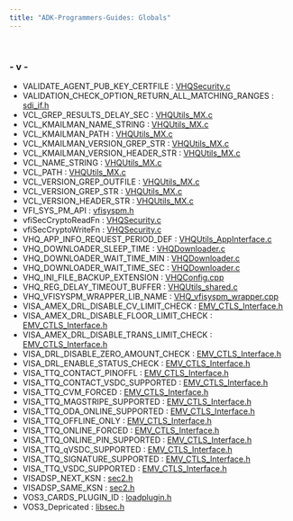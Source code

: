 ```yaml
---
title: "ADK-Programmers-Guides: Globals"
---
```


 

### - v -

- VALIDATE_AGENT_PUB_KEY_CERTFILE : <a href="_v_h_q_security_8c.md#a2d258f5cdc07ec2863a7e4e38c88c751">VHQSecurity.c</a>
- VALIDATION_CHECK_OPTION_RETURN_ALL_MATCHING_RANGES : <a href="sdi__if_8h.md#ac084e11acd102c6ed35f7e61189e34d0">sdi_if.h</a>
- VCL_GREP_RESULTS_DELAY_SEC : <a href="_v_h_q_utils___m_x_8c.md#a35f518f0a944ce1c6f5b46851f81f688">VHQUtils_MX.c</a>
- VCL_KMAILMAN_NAME_STRING : <a href="_v_h_q_utils___m_x_8c.md#ac450db3fec37badd012a4a75537f7925">VHQUtils_MX.c</a>
- VCL_KMAILMAN_PATH : <a href="_v_h_q_utils___m_x_8c.md#a3910e3d4fcf9f5a7159334e530363b44">VHQUtils_MX.c</a>
- VCL_KMAILMAN_VERSION_GREP_STR : <a href="_v_h_q_utils___m_x_8c.md#a36feb9468c30b3cb0da269c1cd126d27">VHQUtils_MX.c</a>
- VCL_KMAILMAN_VERSION_HEADER_STR : <a href="_v_h_q_utils___m_x_8c.md#ac7c4b54e8c11aa0026dce9961dab14a9">VHQUtils_MX.c</a>
- VCL_NAME_STRING : <a href="_v_h_q_utils___m_x_8c.md#aa24313cc1d5e3b5572fb0667aefe6296">VHQUtils_MX.c</a>
- VCL_PATH : <a href="_v_h_q_utils___m_x_8c.md#a4da1f22ac322da5b0d2b33f08233528b">VHQUtils_MX.c</a>
- VCL_VERSION_GREP_OUTFILE : <a href="_v_h_q_utils___m_x_8c.md#a1d7d890b2d13dea38ae6aa6fe81b63f1">VHQUtils_MX.c</a>
- VCL_VERSION_GREP_STR : <a href="_v_h_q_utils___m_x_8c.md#a32f721e5568611c1fcd4ff6903a6d002">VHQUtils_MX.c</a>
- VCL_VERSION_HEADER_STR : <a href="_v_h_q_utils___m_x_8c.md#a03902f3950313d52db603e66201e32c2">VHQUtils_MX.c</a>
- VFI_SYS_PM_API : <a href="group___power.md#ga60a5fae455021030347aeef511a88634">vfisyspm.h</a>
- vfiSecCryptoReadFn : <a href="_v_h_q_security_8c.md#a36c739d091f7274750d6009f7d9bc4e0">VHQSecurity.c</a>
- vfiSecCryptoWriteFn : <a href="_v_h_q_security_8c.md#a088ffbf48ee2fd8f15ab7d19bc139b4b">VHQSecurity.c</a>
- VHQ_APP_INFO_REQUEST_PERIOD_DEF : <a href="_v_h_q_utils___app_interface_8c.md#ab80ee190578653009e637895a0ba0232">VHQUtils_AppInterface.c</a>
- VHQ_DOWNLOADER_SLEEP_TIME : <a href="_v_h_q_downloader_8c.md#a1df47bae58ff4ad04d23d0550ca9da23">VHQDownloader.c</a>
- VHQ_DOWNLOADER_WAIT_TIME_MIN : <a href="_v_h_q_downloader_8c.md#a0f9f57d238f9b7fd8679993fae1aa5d1">VHQDownloader.c</a>
- VHQ_DOWNLOADER_WAIT_TIME_SEC : <a href="_v_h_q_downloader_8c.md#abbd3b16ae0d244f4c0b45a47d2f9fdec">VHQDownloader.c</a>
- VHQ_INI_FILE_BACKUP_EXTENSION : <a href="_v_h_q_config_8cpp.md#a6d11c64e711a1893e7e10115d5f5a0fa">VHQConfig.cpp</a>
- VHQ_REG_DELAY_TIMEOUT_BUFFER : <a href="_v_h_q_utils__shared_8c.md#aa055fba554710bf886d90ab90598c7cd">VHQUtils_shared.c</a>
- VHQ_VFISYSPM_WRAPPER_LIB_NAME : <a href="_v_h_q__vfisyspm__wrapper_8cpp.md#a7dbe7d5d20b07914112c5b23436e37c7">VHQ_vfisyspm_wrapper.cpp</a>
- VISA_AMEX_DRL_DISABLE_CV_LIMIT_CHECK : <a href="group___d_r_l___f_e_a_t_u_r_e___s_w_i_t_c_h_s.md#gaacea127ca1a6798446fc3cbcc17ada87">EMV_CTLS_Interface.h</a>
- VISA_AMEX_DRL_DISABLE_FLOOR_LIMIT_CHECK : <a href="group___d_r_l___f_e_a_t_u_r_e___s_w_i_t_c_h_s.md#ga5385adc1ae127ed1e5fa41f18aaa0b09">EMV_CTLS_Interface.h</a>
- VISA_AMEX_DRL_DISABLE_TRANS_LIMIT_CHECK : <a href="group___d_r_l___f_e_a_t_u_r_e___s_w_i_t_c_h_s.md#ga7dab75a40d8700958668700f4291285b">EMV_CTLS_Interface.h</a>
- VISA_DRL_DISABLE_ZERO_AMOUNT_CHECK : <a href="group___d_r_l___f_e_a_t_u_r_e___s_w_i_t_c_h_s.md#ga12ec383641cfec38120306a3c8b32e56">EMV_CTLS_Interface.h</a>
- VISA_DRL_ENABLE_STATUS_CHECK : <a href="group___d_r_l___f_e_a_t_u_r_e___s_w_i_t_c_h_s.md#ga2db98c4e380461a5394133a050a09851">EMV_CTLS_Interface.h</a>
- VISA_TTQ_CONTACT_PINOFFL : <a href="group___c_l___t_t_q.md#ga2d382a2fca116b8dbd54e9b157e6fa79">EMV_CTLS_Interface.h</a>
- VISA_TTQ_CONTACT_VSDC_SUPPORTED : <a href="group___c_l___t_t_q.md#ga5175796b380221c9eea4af373fd6687d">EMV_CTLS_Interface.h</a>
- VISA_TTQ_CVM_FORCED : <a href="group___c_l___t_t_q.md#ga1f3bc27a0554046cc1148f4e07f1b735">EMV_CTLS_Interface.h</a>
- VISA_TTQ_MAGSTRIPE_SUPPORTED : <a href="group___c_l___t_t_q.md#gab2d06189bcbe614376de851ea511b1a9">EMV_CTLS_Interface.h</a>
- VISA_TTQ_ODA_ONLINE_SUPPORTED : <a href="group___c_l___t_t_q.md#gadeee233d09c7041798bd1687df390853">EMV_CTLS_Interface.h</a>
- VISA_TTQ_OFFLINE_ONLY : <a href="group___c_l___t_t_q.md#ga566ac388b21e3029af17cf0c418444be">EMV_CTLS_Interface.h</a>
- VISA_TTQ_ONLINE_FORCED : <a href="group___c_l___t_t_q.md#ga80df5172f0a12a0791509b3546d77fb6">EMV_CTLS_Interface.h</a>
- VISA_TTQ_ONLINE_PIN_SUPPORTED : <a href="group___c_l___t_t_q.md#ga8cf1bd5bd5c1b1bb0172699e2d017829">EMV_CTLS_Interface.h</a>
- VISA_TTQ_qVSDC_SUPPORTED : <a href="group___c_l___t_t_q.md#gaed286384ae0f977b312ee2f7e64bef34">EMV_CTLS_Interface.h</a>
- VISA_TTQ_SIGNATURE_SUPPORTED : <a href="group___c_l___t_t_q.md#ga535f54e24028f7eb44498fbf4d3b77ad">EMV_CTLS_Interface.h</a>
- VISA_TTQ_VSDC_SUPPORTED : <a href="group___c_l___t_t_q.md#ga766a5db2d013e8b536f9fe1e485784ef">EMV_CTLS_Interface.h</a>
- VISADSP_NEXT_KSN : <a href="sec2_8h.md#a7c740ebd18939b92024ad457329ba460">sec2.h</a>
- VISADSP_SAME_KSN : <a href="sec2_8h.md#a6299747a71629e066290fb7102139e1d">sec2.h</a>
- VOS3_CARDS_PLUGIN_ID : <a href="loadplugin_8h.md#a65d45de4ee2ba065a83d0d4b96b0fde4">loadplugin.h</a>
- VOS3_Depricated : <a href="libsec_8h.md#aee3bc4f656b4576272b4ad069ed0aa01">libsec.h</a>
